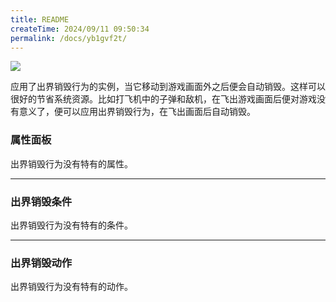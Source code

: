 ```yaml
---
title: README
createTime: 2024/09/11 09:50:34
permalink: /docs/yb1gvf2t/
---
```

![](564d7e49e52dc.png)

应用了出界销毁行为的实例，当它移动到游戏画面外之后便会自动销毁。这样可以很好的节省系统资源。比如打飞机中的子弹和敌机，在飞出游戏画面后便对游戏没有意义了，便可以应用出界销毁行为，在飞出画面后自动销毁。

### 属性面板
出界销毁行为没有特有的属性。

------------

### 出界销毁条件
出界销毁行为没有特有的条件。

------------

### 出界销毁动作
出界销毁行为没有特有的动作。